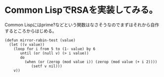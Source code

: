 # Common LispでRSAを実装してみる。

Common Lispにはprime?などという関数はなさそうなのでまずはそれから自作するところからはじめる。

```
(defun mirror-rabin-test (value)
  (let ((v value))
	(loop for i from 5 to (1- value) by 6
	   until (or (null v) (> i value))
	   do
		 (when (or (zerop (mod value i)) (zerop (mod value (+ i 2))))
			(setf v nil)))
	v))
```
